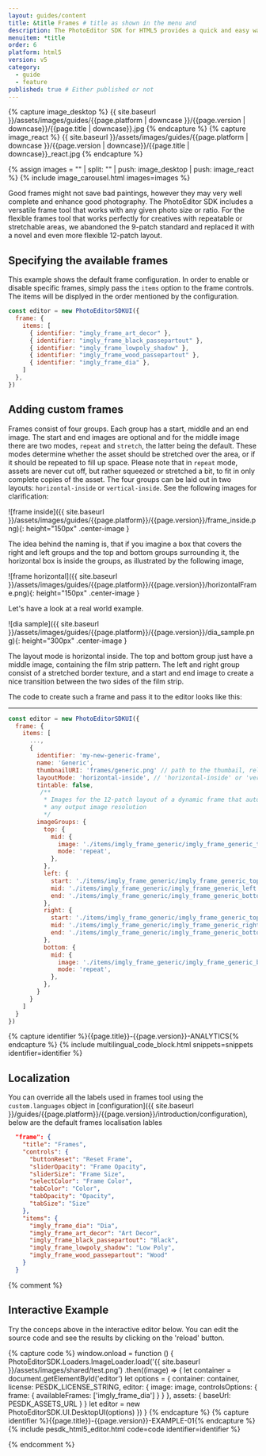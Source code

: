 ```yaml
---
layout: guides/content
title: &title Frames # title as shown in the menu and
description: The PhotoEditor SDK for HTML5 provides a quick and easy way for adding frames to any creative. Learn how to add custom frame assets to the library.
menuitem: *title
order: 6
platform: html5
version: v5
category:
  - guide
  - feature
published: true # Either published or not
---
```

<!-- ![{{page.title}} tool]({{ site.baseurl }}/assets/images/guides/{{page.platform | downcase }}/{{page.version | downcase}}/{{page.title | downcase}}.jpg){: .center-image style="padding: 20px; max-height: 400px;"} -->

{% capture image_desktop %}
{{ site.baseurl }}/assets/images/guides/{{page.platform | downcase }}/{{page.version | downcase}}/{{page.title | downcase}}.jpg
{% endcapture %}
{% capture image_react %}
{{ site.baseurl }}/assets/images/guides/{{page.platform | downcase }}/{{page.version | downcase}}/{{page.title | downcase}}_react.jpg
{% endcapture %}

{% assign images = "" | split: "" | push: image_desktop | push: image_react %}
{% include image_carousel.html images=images %}

Good frames might not save bad paintings, however they may very well complete and enhance good photography. The PhotoEditor SDK includes a versatile frame tool that works with any given photo size or ratio. For the flexible frames tool that works perfectly for creatives with repeatable or stretchable areas, we abandoned the 9-patch standard and replaced it with a novel and even more flexible 12-patch layout.

## Specifying the available frames

This example shows the default frame configuration.
In order to enable or disable specific frames, simply pass the `items` option to the frame controls. The items will be displyed in the order mentioned by the configuration.

```js
const editor = new PhotoEditorSDKUI({
  frame: {
    items: [
      { identifier: "imgly_frame_art_decor" },
      { identifier: "imgly_frame_black_passepartout" },
      { identifier: "imgly_frame_lowpoly_shadow" },
      { identifier: "imgly_frame_wood_passepartout" },
      { identifier: "imgly_frame_dia" },
    ]
  },
})
```

## Adding custom frames

Frames consist of four groups. Each group has a start, middle and an end image. The start and end images are optional and for the middle image there are two modes, `repeat` and `stretch`, the latter being the default. These modes determine whether the asset should be stretched over the area, or if it should be repeated to fill up space. Please note that in `repeat` mode, assets are never cut off, but rather squeezed or stretched a bit, to fit in only complete copies of the asset.
The four groups can be laid out in two layouts: `horizontal-inside` or `vertical-inside`. See the following images for clarification:

![frame inside]({{ site.baseurl }}/assets/images/guides/{{page.platform}}/{{page.version}}/frame_inside.png){: height="150px" .center-image }

The idea behind the naming is, that if you imagine a box that covers the right and left groups and the top and bottom groups surrounding it,
the horizontal box is inside the groups, as illustrated by the following image,

![frame horizontal]({{ site.baseurl }}/assets/images/guides/{{page.platform}}/{{page.version}}/horizontalFrame.png){: height="150px" .center-image }

Let's have a look at a real world example.

![dia sample]({{ site.baseurl }}/assets/images/guides/{{page.platform}}/{{page.version}}/dia_sample.png){: height="300px" .center-image }

The layout mode is horizontal inside. The top and bottom group just have a middle image, containing the film strip pattern.
The left and right group consist of a stretched border texture, and a start and end image to create a nice transition between the two sides of the film strip.

The code to create such a frame and pass it to the editor looks like this:

---
```js
const editor = new PhotoEditorSDKUI({
  frame: {
    items: [
      ...,
      {
        identifier: 'my-new-generic-frame',
        name: 'Generic',
        thumbnailURI: 'frames/generic.png' // path to the thumbail, relative to the frame asset directory
        layoutMode: 'horizontal-inside', // 'horizontal-inside' or 'vertical-inside'
        tintable: false, 
         /**
          * Images for the 12-patch layout of a dynamic frame that automatically adapts to
          * any output image resolution
          */
        imageGroups: {
          top: {
            mid: {
              image: './items/imgly_frame_generic/imgly_frame_generic_top.png',
              mode: 'repeat',
            },
          },
          left: {
            start: './items/imgly_frame_generic/imgly_frame_generic_top_corner_left.png',
            mid: './items/imgly_frame_generic/imgly_frame_generic_left.png',
            end: './items/imgly_frame_generic/imgly_frame_generic_bottom_corner_left.png',
          },
          right: {
            start: './items/imgly_frame_generic/imgly_frame_generic_top_corner_right.png',
            mid: './items/imgly_frame_generic/imgly_frame_generic_right.png',
            end: './items/imgly_frame_generic/imgly_frame_generic_bottom_corner_right.png',
          },
          bottom: {
            mid: {
              image: './items/imgly_frame_generic/imgly_frame_generic_bottom.png',
              mode: 'repeat',
            },
          },
        }
      }
    ]
  }
})

```

{% capture identifier %}{{page.title}}-{{page.version}}-ANALYTICS{% endcapture %}
{% include multilingual_code_block.html snippets=snippets identifier=identifier %}

## Localization

You can override all the labels used in frames tool using the `custom.languages` object in [configuration]({{ site.baseurl }}/guides/{{page.platform}}/{{page.version}}/introduction/configuration), below are the default frames localisation lables

```json
  "frame": {
    "title": "Frames",
    "controls": {
      "buttonReset": "Reset Frame",
      "sliderOpacity": "Frame Opacity",
      "sliderSize": "Frame Size",
      "selectColor": "Frame Color",
      "tabColor": "Color",
      "tabOpacity": "Opacity",
      "tabSize": "Size"
    },
    "items": {
      "imgly_frame_dia": "Dia",
      "imgly_frame_art_decor": "Art Decor",
      "imgly_frame_black_passepartout": "Black",
      "imgly_frame_lowpoly_shadow": "Low Poly",
      "imgly_frame_wood_passepartout": "Wood"
    }
  }
```
{% comment %}
## Interactive Example

Try the conceps above in the interactive editor below. You can edit the source code and see the results by clicking on the 'reload' button.

{% capture code %}
window.onload = function () {
        PhotoEditorSDK.Loaders.ImageLoader.load('{{ site.baseurl }}/assets/images/shared/test.png')
          .then((image) => {
            let container = document.getElementById('editor')
            let options = {
              container: container,
              license: PESDK_LICENSE_STRING,
              editor: {
                image: image,
                controlsOptions: {
                  frame: {
                    availableFrames: ['imgly_frame_dia']
                  }
                }
              },
              assets: {
                baseUrl: PESDK_ASSETS_URL
              }
            }
            let editor = new PhotoEditorSDK.UI.DesktopUI(options)
        })
      }
{% endcapture %}
{% capture identifier %}{{page.title}}-{{page.version}}-EXAMPLE-01{% endcapture %}
{% include pesdk_html5_editor.html code=code identifier=identifier %}

{% endcomment %}
